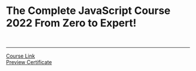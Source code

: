 # The Complete JavaScript Course 2022 From Zero to Expert!
<br>

-------------------------------
[Course Link](https://www.udemy.com/course/the-complete-javascript-course/)
<br>[Preview Certificate]()
